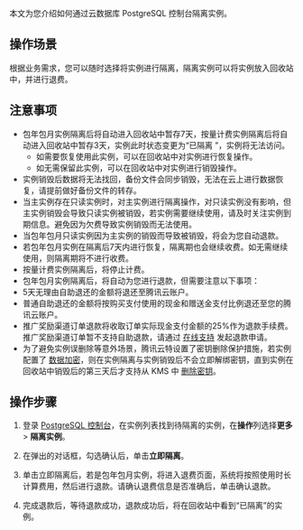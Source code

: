 本文为您介绍如何通过云数据库 PostgreSQL 控制台隔离实例。

## 操作场景
根据业务需求，您可以随时选择将实例进行隔离，隔离实例可以将实例放入回收站中，并进行退费。

## 注意事项
- 包年包月实例隔离后将自动进入回收站中暂存7天，按量计费实例隔离后将自动进入回收站中暂存3天，实例此时状态变更为“已隔离	”，实例将无法访问。
  - 如需要恢复使用此实例，可以在回收站中对实例进行恢复操作。
  - 如无需保留此实例，可以在回收站中对实例进行销毁操作。
- 实例销毁后数据将无法找回，备份文件会同步销毁，无法在云上进行数据恢复，请提前做好备份文件的转存。
- 当主实例存在只读实例时，对主实例进行隔离操作，对只读实例没有影响，但主实例销毁会导致只读实例被销毁，若实例需要继续使用，请及时关注实例到期信息。避免因为欠费导致实例销毁而无法使用。
- 当包年包月只读实例因为主实例的销毁而导致被销毁，将会为您自动退款。
- 若包年包月实例在隔离后7天内进行恢复，隔离期也会继续收费。如无需继续使用，则隔离期将不进行收费。
- 按量计费实例隔离后，将停止计费。
- 包年包月实例隔离后，将自动为您进行退款，但需要注意以下事项：
 - 5天无理由自助退还的金额将退还至腾讯云账户。
 - 普通自助退还的金额将按购买支付使用的现金和赠送金支付比例退还至您的腾讯云账户。
 - 推广奖励渠道订单退款将收取订单实际现金支付金额的25%作为退款手续费。 推广奖励渠道订单暂不支持自助退款，请通过 [在线支持](https://cloud.tencent.com/online-service?from=connect-us) 发起退款申请。
- 为了避免实例误删除等意外场景，腾讯云特设置了密钥删除保护措施，若实例配置了 [数据加密](https://cloud.tencent.com/document/product/409/71748)，则在实例隔离与实例销毁后不会立即解绑密钥，直到实例在回收站中销毁后的第三天后才支持从 KMS 中 [删除密钥](https://cloud.tencent.com/document/product/573/38404)。

## 操作步骤
1. 登录 [PostgreSQL 控制台](https://console.cloud.tencent.com/postgres)，在实例列表找到待隔离的实例，在**操作**列选择**更多** > **隔离实例**。
2. 在弹出的对话框，勾选确认后，单击**立即隔离**。

3. 单击立即隔离后，若是包年包月实例，将进入退费页面，系统将按照使用时长计算费用，然后进行退款。请确认退费信息是否准确后，单击确认退款。
4. 完成退款后，等待退款成功，退款成功后，将在回收站中看到“已隔离”的实例。
